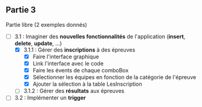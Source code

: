 ## Partie 3

Partie libre (2 exemples donnés)

- [ ] 3.1 : Imaginer des **nouvelles fonctionnalités** de l'application (**insert**, **delete**, **update**, ...)
	- [x] 3.1.1 : Gérer des **inscriptions** à des épreuves
        - [x] Faire l'interface graphique
        - [x] Link l'interface avec le code
        - [x] Faire les évents de chaque comboBox
        - [x] Sélectionner les équipes en fonction de la catégorie de l'épreuve
        - [x] Ajouter la sélection à la table LesInscription
	- [ ] 3.1.2 : Gérer des **résultats** aux épreuves
- [ ] 3.2 : Implémenter un **trigger**